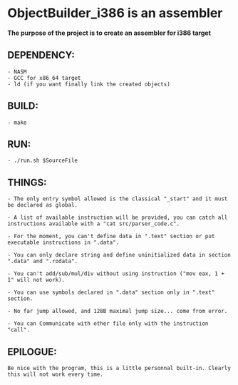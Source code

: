 # ObjectBuilder_i386 is an assembler

**The purpose of the project is to create an assembler for i386 target**

## DEPENDENCY:

	- NASM
	- GCC for x86_64 target
	- ld (if you want finally link the created objects)

## BUILD:

	- make

## RUN:
	- ./run.sh $SourceFile

## THINGS:

	- The only entry symbol allowed is the classical "_start" and it must be declared as global.

	- A list of available instruction will be provided, you can catch all instructions available with a "cat src/parser_code.c".

	- For the moment, you can't define data in ".text" section or put executable instructions in ".data".

	- You can only declare string and define uninitialized data in section ".data" and ".rodata".

	- You can't add/sub/mul/div without using instruction ("mov eax, 1 + 1" will not work).

	- You can use symbols declared in ".data" section only in ".text" section.

	- No far jump allowed, and 128B maximal jump size... come from error.

	- You can Communicate with other file only with the instruction "call".

## EPILOGUE:

	Be nice with the program, this is a little personnal built-in. Clearly this will not work every time.
